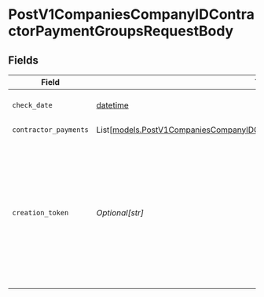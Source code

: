 # PostV1CompaniesCompanyIDContractorPaymentGroupsRequestBody


## Fields

| Field                                                                                                                                                            | Type                                                                                                                                                             | Required                                                                                                                                                         | Description                                                                                                                                                      | Example                                                                                                                                                          |
| ---------------------------------------------------------------------------------------------------------------------------------------------------------------- | ---------------------------------------------------------------------------------------------------------------------------------------------------------------- | ---------------------------------------------------------------------------------------------------------------------------------------------------------------- | ---------------------------------------------------------------------------------------------------------------------------------------------------------------- | ---------------------------------------------------------------------------------------------------------------------------------------------------------------- |
| `check_date`                                                                                                                                                     | [datetime](https://docs.python.org/3/library/datetime.html#datetime-objects)                                                                                     | :heavy_check_mark:                                                                                                                                               | The payment check date                                                                                                                                           | 2020-01-01                                                                                                                                                       |
| `contractor_payments`                                                                                                                                            | List[[models.PostV1CompaniesCompanyIDContractorPaymentGroupsContractorPayments](../models/postv1companiescompanyidcontractorpaymentgroupscontractorpayments.md)] | :heavy_check_mark:                                                                                                                                               | N/A                                                                                                                                                              |                                                                                                                                                                  |
| `creation_token`                                                                                                                                                 | *Optional[str]*                                                                                                                                                  | :heavy_minus_sign:                                                                                                                                               | Optional token used to make contractor payment group creation idempotent.  If provided, string must be unique for each group you intend to create.               | 1d532d13-8f61-4a57-ad3c-b5fac1c6e05e                                                                                                                             |